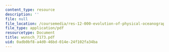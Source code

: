 ```yaml
---
content_type: resource
description: ''
file: null
file_location: /coursemedia/res-12-000-evolution-of-physical-oceanography-spring-2007/0adb0bf8a4d046bd014e24f102fa34ba_wunsch_7173.pdf
file_type: application/pdf
resourcetype: Document
title: wunsch_7173.pdf
uid: 0adb0bf8-a4d0-46bd-014e-24f102fa34ba
---
```

